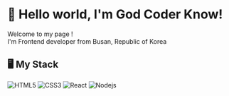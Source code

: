 <h1>👋 Hello world, I'm God Coder Know!</h1>
<div>Welcome to my page ! <br> I'm Frontend developer from Busan, Republic of Korea</div>

<h2>🖥 My Stack</h2>

![HTML5](https://img.shields.io/badge/HTML5-E34F26?style=for-the-badge&logo=HTML5&logoColor=white)
![CSS3](https://img.shields.io/badge/CSS3-1572B6?style=for-the-badge&logo=CSS3&logoColor=white)
![React](https://img.shields.io/badge/React-black?style=for-the-badge&logo=React&logoColor=61DAFB)
![Nodejs](https://img.shields.io/badge/Nodejs-339933?style=for-the-badge&logo=Node.js&logoColor=white)

